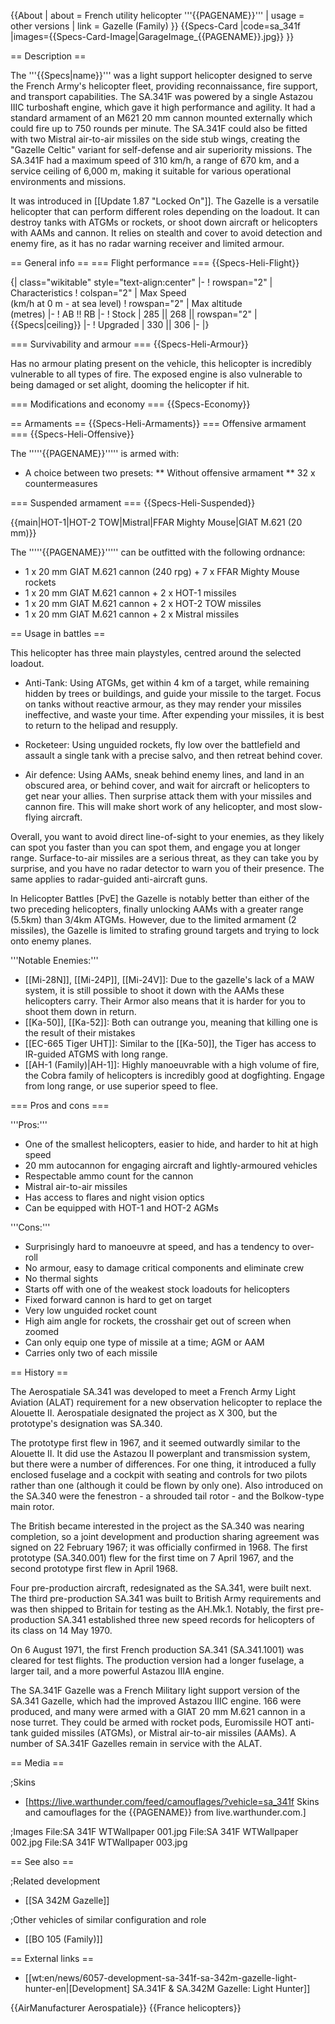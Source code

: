 {{About
| about = French utility helicopter '''{{PAGENAME}}'''
| usage = other versions
| link = Gazelle (Family)
}}
{{Specs-Card
|code=sa_341f
|images={{Specs-Card-Image|GarageImage_{{PAGENAME}}.jpg}}
}}

== Description ==
<!-- ''In the description, the first part should be about the history of and the creation and combat usage of the helicopter, as well as its key features. In the second part, tell the reader about the helicopter in the game. Insert a screenshot of the vehicle, so that if the novice player does not remember the vehicle by name, he will immediately understand what kind of vehicle the article is talking about.'' -->
The '''{{Specs|name}}''' was a light support helicopter designed to serve the French Army's helicopter fleet, providing reconnaissance, fire support, and transport capabilities. The SA.341F was powered by a single Astazou IIIC turboshaft engine, which gave it high performance and agility. It had a standard armament of an M621 20 mm cannon mounted externally which could fire up to 750 rounds per minute. The SA.341F could also be fitted with two Mistral air-to-air missiles on the side stub wings, creating the "Gazelle Celtic" variant for self-defense and air superiority missions. The SA.341F had a maximum speed of 310 km/h, a range of 670 km, and a service ceiling of 6,000 m, making it suitable for various operational environments and missions.

It was introduced in [[Update 1.87 "Locked On"]]. The Gazelle is a versatile helicopter that can perform different roles depending on the loadout. It can destroy tanks with ATGMs or rockets, or shoot down aircraft or helicopters with AAMs and cannon. It relies on stealth and cover to avoid detection and enemy fire, as it has no radar warning receiver and limited armour.

== General info ==
=== Flight performance ===
{{Specs-Heli-Flight}}
<!-- ''Describe how the helicopter behaves in the air. Speed, manoeuvrability, acceleration and allowable loads - these are the most important characteristics of the vehicle.'' -->

{| class="wikitable" style="text-align:center"
|-
! rowspan="2" | Characteristics
! colspan="2" | Max Speed<br>(km/h at 0 m - at sea level)
! rowspan="2" | Max altitude<br>(metres)
|-
! AB !! RB
|-
! Stock
| 285 || 268 || rowspan="2" | {{Specs|ceiling}}
|-
! Upgraded
| 330 || 306
|-
|}

=== Survivability and armour ===
{{Specs-Heli-Armour}}
<!-- ''Examine the survivability of the helicopter. Note how vulnerable the structure is and how secure the pilot is, whether the fuel tanks are armoured, etc. Describe the armour, if there is any, and also mention the vulnerability of other critical systems.'' -->
Has no armour plating present on the vehicle, this helicopter is incredibly vulnerable to all types of fire. The exposed engine is also vulnerable to being damaged or set alight, dooming the helicopter if hit.

=== Modifications and economy ===
{{Specs-Economy}}

== Armaments ==
{{Specs-Heli-Armaments}}
=== Offensive armament ===
{{Specs-Heli-Offensive}}
<!-- ''Describe the offensive armament of the helicopter, if any. Describe how effective the cannons and machine guns are in battle, also what ammunition belts or drums are better to use. If there is no offensive weaponry, delete this subsection.'' -->

The '''''{{PAGENAME}}''''' is armed with:

* A choice between two presets:
** Without offensive armament
** 32 x countermeasures

=== Suspended armament ===
{{Specs-Heli-Suspended}}
<!-- ''Describe the helicopter's suspended armament: additional cannons under the winglets, any bombs, and rockets. Since any helicopter is essentially only a platform for suspended weaponry, this section is significant and deserves your special attention. If there is no suspended weaponry remove this subsection.'' -->
{{main|HOT-1|HOT-2 TOW|Mistral|FFAR Mighty Mouse|GIAT M.621 (20 mm)}}

The '''''{{PAGENAME}}''''' can be outfitted with the following ordnance:

* 1 x 20 mm GIAT M.621 cannon (240 rpg) + 7 x FFAR Mighty Mouse rockets
* 1 x 20 mm GIAT M.621 cannon + 2 x HOT-1 missiles
* 1 x 20 mm GIAT M.621 cannon + 2 x HOT-2 TOW missiles
* 1 x 20 mm GIAT M.621 cannon + 2 x Mistral missiles

== Usage in battles ==
<!-- ''Describe the tactics of playing in a helicopter, the features of using the helicopter in a team and advice on tactics. Refrain from creating a "guide" - do not impose a single point of view, but instead, give the reader food for thought. Examine the most dangerous enemies and give recommendations on fighting them. If necessary, note the specifics of the game in different modes (AB, RB, SB).'' -->
This helicopter has three main playstyles, centred around the selected loadout.

* Anti-Tank: Using ATGMs, get within 4 km of a target, while remaining hidden by trees or buildings, and guide your missile to the target. Focus on tanks without reactive armour, as they may render your missiles ineffective, and waste your time. After expending your missiles, it is best to return to the helipad and resupply.

* Rocketeer: Using unguided rockets, fly low over the battlefield and assault a single tank with a precise salvo, and then retreat behind cover.

* Air defence: Using AAMs, sneak behind enemy lines, and land in an obscured area, or behind cover, and wait for aircraft or helicopters to get near your allies. Then surprise attack them with your missiles and cannon fire. This will make short work of any helicopter, and most slow-flying aircraft.

Overall, you want to avoid direct line-of-sight to your enemies, as they likely can spot you faster than you can spot them, and engage you at longer range. Surface-to-air missiles are a serious threat, as they can take you by surprise, and you have no radar detector to warn you of their presence. The same applies to radar-guided anti-aircraft guns.

In Helicopter Battles [PvE] the Gazelle is notably better than either of the two preceding helicopters, finally unlocking AAMs with a greater range (5.5km) than 3/4km ATGMs. However, due to the limited armament (2 missiles), the Gazelle is limited to strafing ground targets and trying to lock onto enemy planes.

'''Notable Enemies:'''

* [[Mi-28N]], [[Mi-24P]], [[Mi-24V]]: Due to the gazelle's lack of a MAW system, it is still possible to shoot it down with the AAMs these helicopters carry. Their Armor also means that it is harder for you to shoot them down in return.
* [[Ka-50]], [[Ka-52]]: Both can outrange you, meaning that killing one is the result of their mistakes
* [[EC-665 Tiger UHT]]: Similar to the [[Ka-50]], the Tiger has access to IR-guided ATGMS with long range.
* [[AH-1 (Family)|AH-1]]: Highly manoeuvrable with a high volume of fire, the Cobra family of helicopters is incredibly good at dogfighting. Engage from long range, or use superior speed to flee.

=== Pros and cons ===
<!-- ''Summarise and briefly evaluate the vehicle in terms of its characteristics and combat effectiveness. Mark its pros and cons in the bulleted list. Try not to use more than 6 points for each of the characteristics. Avoid using categorical definitions such as "bad", "good" and the like - use substitutions with softer forms such as "inadequate" and "effective".'' -->

'''Pros:'''

* One of the smallest helicopters, easier to hide, and harder to hit at high speed
* 20 mm autocannon for engaging aircraft and lightly-armoured vehicles
* Respectable ammo count for the cannon
* Mistral air-to-air missiles
* Has access to flares and night vision optics
* Can be equipped with HOT-1 and HOT-2 AGMs

'''Cons:'''

* Surprisingly hard to manoeuvre at speed, and has a tendency to over-roll
* No armour, easy to damage critical components and eliminate crew
* No thermal sights
* Starts off with one of the weakest stock loadouts for helicopters
* Fixed forward cannon is hard to get on target
* Very low unguided rocket count
* High aim angle for rockets, the crosshair get out of screen when zoomed
* Can only equip one type of missile at a time; AGM or AAM
* Carries only two of each missile

== History ==
<!-- ''Describe the history of the creation and combat usage of the helicopter in more detail than in the introduction. If the historical reference turns out to be too long, take it to a separate article, taking a link to the article about the vehicle and adding a block "/History" (example: <nowiki>https://wiki.warthunder.com/(Vehicle-name)/History</nowiki>) and add a link to it here using the <code>main</code> template. Be sure to reference text and sources by using <code><nowiki><ref></ref></nowiki></code>, as well as adding them at the end of the article with <code><nowiki><references /></nowiki></code>. This section may also include the vehicle's dev blog entry (if applicable) and the in-game encyclopedia description (under <code><nowiki>=== In-game description ===</nowiki></code>, also if applicable).'' -->

The Aerospatiale SA.341 was developed to meet a French Army Light Aviation (ALAT) requirement for a new observation helicopter to replace the Alouette II. Aerospatiale designated the project as X 300, but the prototype's designation was SA.340.

The prototype first flew in 1967, and it seemed outwardly similar to the Alouette II. It did use the Astazou II powerplant and transmission system, but there were a number of differences. For one thing, it introduced a fully enclosed fuselage and a cockpit with seating and controls for two pilots rather than one (although it could be flown by only one). Also introduced on the SA.340 were the fenestron - a shrouded tail rotor - and the Bolkow-type main rotor.

The British became interested in the project as the SA.340 was nearing completion, so a joint development and production sharing agreement was signed on 22 February 1967; it was officially confirmed in 1968. The first prototype (SA.340.001) flew for the first time on 7 April 1967, and the second prototype first flew in April 1968.

Four pre-production aircraft, redesignated as the SA.341, were built next. The third pre-production SA.341 was built to British Army requirements and was then shipped to Britain for testing as the AH.Mk.1. Notably, the first pre-production SA.341 established three new speed records for helicopters of its class on 14 May 1970.

On 6 August 1971, the first French production SA.341 (SA.341.1001) was cleared for test flights. The production version had a longer fuselage, a larger tail, and a more powerful Astazou IIIA engine.

The SA.341F Gazelle was a French Military light support version of the SA.341 Gazelle, which had the improved Astazou IIIC engine. 166 were produced, and many were armed with a GIAT 20 mm M.621 cannon in a nose turret. They could be armed with rocket pods, Euromissile HOT anti-tank guided missiles (ATGMs), or Mistral air-to-air missiles (AAMs). A number of SA.341F Gazelles remain in service with the ALAT.

== Media ==
<!-- ''Excellent additions to the article would be video guides, screenshots from the game, and photos.'' -->

;Skins

* [https://live.warthunder.com/feed/camouflages/?vehicle=sa_341f Skins and camouflages for the {{PAGENAME}} from live.warthunder.com.]

;Images
<gallery mode="packed" heights="200">
File:SA 341F WTWallpaper 001.jpg
File:SA 341F WTWallpaper 002.jpg
File:SA 341F WTWallpaper 003.jpg
</gallery>

== See also ==
<!-- ''Links to the articles on the War Thunder Wiki that you think will be useful for the reader, for example:''
* ''reference to the series of the helicopter;''
* ''links to approximate analogues of other nations and research trees.'' -->

;Related development

* [[SA 342M Gazelle]]

;Other vehicles of similar configuration and role

* [[BO 105 (Family)]]

== External links ==
<!-- ''Paste links to sources and external resources, such as:''
* ''topic on the official game forum;''
* ''other literature.'' -->

* [[wt:en/news/6057-development-sa-341f-sa-342m-gazelle-light-hunter-en|[Development] SA.341F & SA.342M Gazelle: Light Hunter]]

{{AirManufacturer Aerospatiale}}
{{France helicopters}}